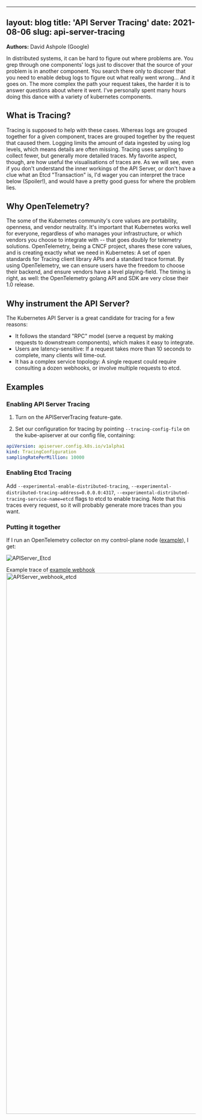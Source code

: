 

---
layout: blog
title: 'API Server Tracing'
date: 2021-08-06
slug: api-server-tracing
---

**Authors:** David Ashpole (Google)

In distributed systems, it can be hard to figure out where problems are. You grep through one components' logs just to discover that the source of your problem is in another component.  You search there only to discover that you need to enable debug logs to figure out what really went wrong... And it goes on. The more complex the path your request takes, the harder it is to answer questions about where it went.  I've personally spent many hours doing this dance with a variety of kubernetes components.

## What is Tracing?

Tracing is supposed to help with these cases.  Whereas logs are grouped together for a given component, traces are grouped together by the request that caused them.  Logging limits the amount of data ingested by using log levels, which means details are often missing.  Tracing uses sampling to collect fewer, but generally more detailed traces. My favorite aspect, though, are how useful the visualisations of traces are.  As we will see, even if you don't understand the inner workings of the API Server, or don't have a clue what an Etcd "Transaction" is, I'd wager you can interpret the trace below (Spoiler!), and would have a pretty good guess for where the problem lies.

## Why OpenTelemetry?

The some of the Kubernetes community's core values are portability, openness, and vendor neutrality. It's important that Kubernetes works well for everyone, regardless of who manages your infrastructure, or which vendors you choose to integrate with -- that goes doubly for telemetry solutions.  OpenTelemetry, being a CNCF project, shares these core values, and is creating exactly what we need in Kubernetes: A set of open standards for Tracing client library APIs and a standard trace format. By using OpenTelemetry, we can ensure users have the freedom to choose their backend, and ensure vendors have a level playing-field. The timing is right, as well: the OpenTelemetry golang API and SDK are very close their 1.0 release.

## Why instrument the API Server?

The Kubernetes API Server is a great candidate for tracing for a few reasons:

* It follows the standard "RPC" model (serve a request by making requests to downstream components), which makes it easy to integrate.
* Users are latency-sensitive: If a request takes more than 10 seconds to complete, many clients will time-out.
* It has a complex service topology: A single request could require consulting a dozen webhooks, or involve multiple requests to etcd.

## Examples

### Enabling API Server Tracing

1. Turn on the APIServerTracing feature-gate.

2. Set our configuration for tracing by pointing `--tracing-config-file` on the kube-apiserver at our config file, containing:

```yaml
apiVersion: apiserver.config.k8s.io/v1alpha1
kind: TracingConfiguration
samplingRatePerMillion: 10000
```

### Enabling Etcd Tracing

Add `--experimental-enable-distributed-tracing`,  `--experimental-distributed-tracing-address=0.0.0.0:4317`, `--experimental-distributed-tracing-service-name=etcd` flags to etcd to enable tracing.  Note that this traces every request, so it will probably generate more traces than you want.

### Putting it together

If I run an OpenTelemetry collector on my control-plane node ([example](https://github.com/dashpole/dashpole_demos/tree/master/otel/controlplane)), I get:

![APIServer_Etcd](https://user-images.githubusercontent.com/3262098/128613151-91cb925c-4886-4f05-a12a-771c6cbe9807.png)


Example trace of [example webhook](https://github.com/kubernetes-sigs/controller-runtime/tree/master/examples/builtins)
<img width="1440" alt="APIServer_webhook_etcd" src="https://user-images.githubusercontent.com/3262098/128613167-e7a14cdf-5635-422f-9fd8-f32744ce639d.png">
